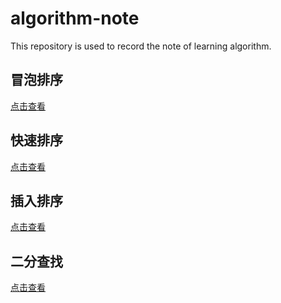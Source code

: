 # algorithm-note
This repository is used to record the note of learning algorithm.

## 冒泡排序
[点击查看](https://github.com/shaoyuyun/algorithm-note/blob/master/BubbleSort.c)

## 快速排序
[点击查看](https://github.com/shaoyuyun/algorithm-note/blob/master/QuickSort.c)

## 插入排序
[点击查看](https://github.com/shaoyuyun/algorithm-note/blob/master/InsertSort.c)

## 二分查找
[点击查看](https://github.com/shaoyuyun/algorithm-note/blob/master/BinarySearch.c)

